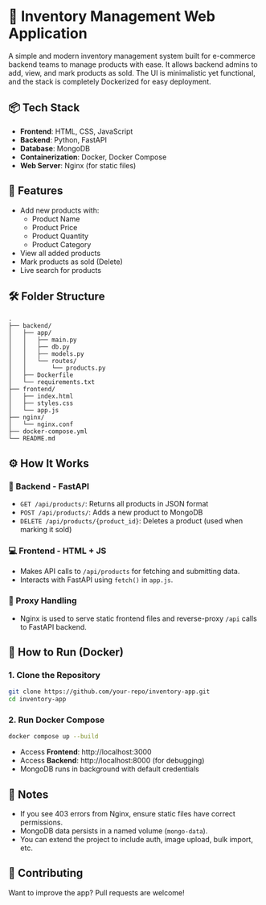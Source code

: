# 🧾 Inventory Management Web Application

A simple and modern inventory management system built for e-commerce backend teams to manage products with ease. It allows backend admins to add, view, and mark products as sold. The UI is minimalistic yet functional, and the stack is completely Dockerized for easy deployment.

## 📦 Tech Stack

- **Frontend**: HTML, CSS, JavaScript
- **Backend**: Python, FastAPI
- **Database**: MongoDB
- **Containerization**: Docker, Docker Compose
- **Web Server**: Nginx (for static files)

## 🚀 Features

- Add new products with:
  - Product Name
  - Product Price
  - Product Quantity
  - Product Category
- View all added products
- Mark products as sold (Delete)
- Live search for products

## 🛠️ Folder Structure

```
.
├── backend/
│   ├── app/
│   │   ├── main.py
│   │   ├── db.py
│   │   ├── models.py
│   │   └── routes/
│   │       └── products.py
│   ├── Dockerfile
│   └── requirements.txt
├── frontend/
│   ├── index.html
│   ├── styles.css
│   └── app.js
├── nginx/
│   └── nginx.conf
├── docker-compose.yml
└── README.md
```

## ⚙️ How It Works

### 🧠 Backend - FastAPI
- `GET /api/products/`: Returns all products in JSON format
- `POST /api/products/`: Adds a new product to MongoDB
- `DELETE /api/products/{product_id}`: Deletes a product (used when marking it sold)

### 💻 Frontend - HTML + JS
- Makes API calls to `/api/products` for fetching and submitting data.
- Interacts with FastAPI using `fetch()` in `app.js`.

### 📡 Proxy Handling
- Nginx is used to serve static frontend files and reverse-proxy `/api` calls to FastAPI backend.

## 🐳 How to Run (Docker)

### 1. Clone the Repository

```bash
git clone https://github.com/your-repo/inventory-app.git
cd inventory-app
```

### 2. Run Docker Compose

```bash
docker compose up --build
```

- Access **Frontend**: http://localhost:3000
- Access **Backend**: http://localhost:8000 (for debugging)
- MongoDB runs in background with default credentials

## 📝 Notes

- If you see 403 errors from Nginx, ensure static files have correct permissions.
- MongoDB data persists in a named volume (`mongo-data`).
- You can extend the project to include auth, image upload, bulk import, etc.

## 🙌 Contributing

Want to improve the app? Pull requests are welcome!
